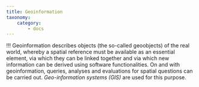 ```yaml
---
title: Geoinformation
taxonomy:
    category:
        - docs
---
```


!!! Geoinformation describes objects (the so-called geoobjects) of the real world, whereby a spatial reference must be available as an essential element, via which they can be linked together and via which new information can be derived using software functionalities. On and with geoinformation, queries, analyses and evaluations for spatial questions can be carried out. *Geo-information systems (GIS)* are used for this purpose.
